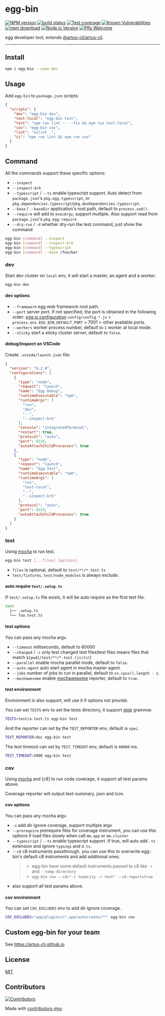 # egg-bin

[![NPM version][npm-image]][npm-url]
[![build status][ci-image]][ci-url]
[![Test coverage][codecov-image]][codecov-url]
[![Known Vulnerabilities][snyk-image]][snyk-url]
[![npm download][download-image]][download-url]
[![Node.js Version][node-version-image]][node-version-url]
[![PRs Welcome](https://img.shields.io/badge/PRs-welcome-brightgreen.svg?style=flat-square)](https://makeapullrequest.com)

[npm-image]: https://img.shields.io/npm/v/@eggjs/bin.svg?style=flat-square
[npm-url]: https://npmjs.org/package/@eggjs/bin
[ci-image]: https://github.com/eggjs/bin/actions/workflows/nodejs.yml/badge.svg
[ci-url]: https://github.com/eggjs/bin/actions/workflows/nodejs.yml
[codecov-image]: https://codecov.io/gh/eggjs/bin/branch/master/graph/badge.svg
[codecov-url]: https://codecov.io/gh/eggjs/bin
[snyk-image]: https://snyk.io/test/npm/@eggjs/bin/badge.svg?style=flat-square
[snyk-url]: https://snyk.io/test/npm/@eggjs/bin
[download-image]: https://img.shields.io/npm/dm/@eggjs/bin.svg?style=flat-square
[download-url]: https://npmjs.org/package/@eggjs/bin
[node-version-image]: https://img.shields.io/node/v/@eggjs/bin.svg?style=flat-square
[node-version-url]: https://nodejs.org/en/download/

egg developer tool, extends [@artus-cli/artus-cli].

---

## Install

```bash
npm i egg-bin --save-dev
```

## Usage

Add `egg-bin` to `package.json` scripts:

```json
{
  "scripts": {
    "dev": "egg-bin dev",
    "test-local": "egg-bin test",
    "test": "npm run lint -- --fix && npm run test-local",
    "cov": "egg-bin cov",
    "lint": "eslint .",
    "ci": "npm run lint && npm run cov"
  }
}
```

## Command

All the commands support these specific options:

- `--inspect`
- `--inspect-brk`
- `--typescript` / `--ts` enable typescript support. Auto detect from `package.json`'s `pkg.egg.typescript`,
  or `pkg.dependencies.typescript`/`pkg.devDependencies.typescript`.
- `--base` / `--baseDir` application's root path, default to `process.cwd()`.
- `--require` will add to `execArgv`, support multiple. Also support read from `package.json`'s `pkg.egg.require`
- `--dry-run` / `-d` whether dry-run the test command, just show the command

```bash
egg-bin [command] --inspect
egg-bin [command] --inspect-brk
egg-bin [command] --typescript
egg-bin [command] --base /foo/bar
```

### dev

Start dev cluster on `local` env, it will start a master, an agent and a worker.

```bash
egg-bin dev
```

#### dev options

- `--framework` egg web framework root path.
- `--port` server port. If not specified, the port is obtained in the following order: [_egg.js_ configuration](https://www.eggjs.org/basics/config) `config/config.*.js` > `process.env.EGG_BIN_DEFAULT_PORT` > 7001 > other available ports.
- `--workers` worker process number, default to `1` worker at local mode.
- `--sticky` start a sticky cluster server, default to `false`.

#### debug/inspect on VSCode

Create `.vscode/launch.json` file:

```json
{
  "version": "0.2.0",
  "configurations": [
    {
      "type": "node",
      "request": "launch",
      "name": "Egg Debug",
      "runtimeExecutable": "npm",
      "runtimeArgs": [
        "run",
        "dev",
        "--",
        "--inspect-brk"
      ],
      "console": "integratedTerminal",
      "restart": true,
      "protocol": "auto",
      "port": 9229,
      "autoAttachChildProcesses": true
    },
    {
      "type": "node",
      "request": "launch",
      "name": "Egg Test",
      "runtimeExecutable": "npm",
      "runtimeArgs": [
        "run",
        "test-local",
        "--",
        "--inspect-brk"
      ],
      "protocol": "auto",
      "port": 9229,
      "autoAttachChildProcesses": true
    }
  ]
}
```

### test

Using [mocha] to run test.

```bash
egg-bin test [...files] [options]
```

- `files` is optional, default to `test/**/*.test.ts`
- `test/fixtures`, `test/node_modules` is always exclude.

#### auto require `test/.setup.ts`

If `test/.setup.ts` file exists, it will be auto require as the first test file.

```bash
test
  ├── .setup.ts
  └── foo.test.ts
```

#### test options

You can pass any mocha argv.

- `--timeout` milliseconds, default to 60000
- `--changed` / `-c` only test changed test files(test files means files that match `${pwd}/test/**/*.test.(js|ts)`)
- `--parallel` enable mocha parallel mode, default to `false`.
- `--auto-agent` auto start agent in mocha master agent.
- `--jobs` number of jobs to run in parallel, default to `os.cpus().length - 1`.
- `--mochawesome` enable [mochawesome](https://github.com/adamgruber/mochawesome) reporter, default to `true`.

#### test environment

Environment is also support, will use it if options not provide.

You can set `TESTS` env to set the tests directory, it support [glob] grammar.

```bash
TESTS=test/a.test.ts egg-bin test
```

And the reporter can set by the `TEST_REPORTER` env, default is `spec`.

```bash
TEST_REPORTER=doc egg-bin test
```

The test timeout can set by `TEST_TIMEOUT` env, default is `60000` ms.

```bash
TEST_TIMEOUT=2000 egg-bin test
```

### cov

Using [mocha] and [c8] to run code coverage, it support all test params above.

Coverage reporter will output text-summary, json and lcov.

#### cov options

You can pass any mocha argv.

- `-x` add dir ignore coverage, support multiple argv
- `--prerequire` prerequire files for coverage instrument, you can use this options if load files slowly when call `mm.app` or `mm.cluster`
- `--typescript` / `--ts` enable typescript support. If true, will auto add `.ts` extension and ignore `typings` and `d.ts`.
- `--c8` c8 instruments passthrough. you can use this to overwrite egg-bin's default c8 instruments and add additional ones.
  >
  > - egg-bin have some default instruments passed to c8 like `-r` and `--temp-directory`
  > - `egg-bin cov --c8="-r teamcity -r text" --c8-report=true`
  >
- also support all test params above.

#### cov environment

You can set `COV_EXCLUDES` env to add dir ignore coverage.

```bash
COV_EXCLUDES="app/plugins/c*,app/autocreate/**" egg-bin cov
```

## Custom egg-bin for your team

See <https://artus-cli.github.io>

## License

[MIT](LICENSE)

## Contributors

[![Contributors](https://contrib.rocks/image?repo=eggjs/bin)](https://github.com/eggjs/bin/graphs/contributors)

Made with [contributors-img](https://contrib.rocks).

[mocha]: https://mochajs.org
[glob]: https://github.com/isaacs/node-glob
[@artus-cli/artus-cli]: https://github.com/artus-cli/artus-cli
